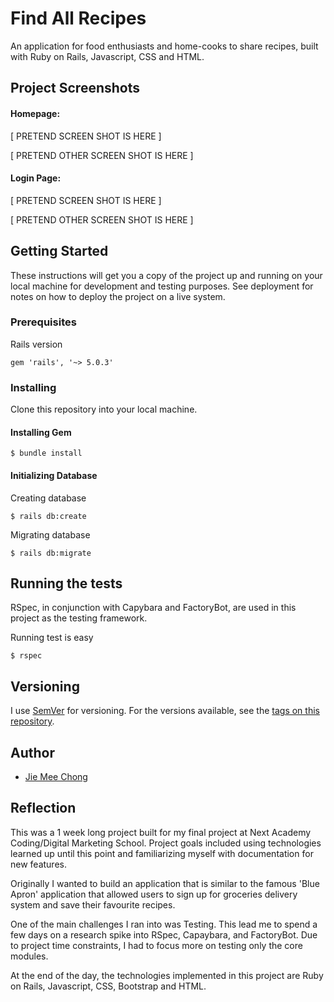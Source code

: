 # Find All Recipes

An application for food enthusiasts and home-cooks to share recipes, built with Ruby on Rails, Javascript, CSS and HTML.

## Project Screenshots

#### Homepage:   

[ PRETEND SCREEN SHOT IS HERE ]

[ PRETEND OTHER SCREEN SHOT IS HERE ]

#### Login Page:  

[ PRETEND SCREEN SHOT IS HERE ]

[ PRETEND OTHER SCREEN SHOT IS HERE ]

## Getting Started

These instructions will get you a copy of the project up and running on your local machine for development and testing purposes. See deployment for notes on how to deploy the project on a live system.

### Prerequisites

Rails version

```
gem 'rails', '~> 5.0.3'
```

### Installing

Clone this repository into your local machine.

#### Installing Gem

```
$ bundle install
```

#### Initializing Database

Creating database

```
$ rails db:create
```

Migrating database

```
$ rails db:migrate
```

## Running the tests

RSpec, in conjunction with Capybara and FactoryBot, are used in this project as the testing framework.

<!-- ### Break down into end to end tests

Explain what these tests test and why

```
Give an example
```

### And coding style tests

Explain what these tests test and why -->
Running test is easy

```
$ rspec
```

<!-- ## Deployment

Add additional notes about how to deploy this on a live system -->

<!-- ## Built With

* [Dropwizard](http://www.dropwizard.io/1.0.2/docs/) - The web framework used
* [Maven](https://maven.apache.org/) - Dependency Management
* [ROME](https://rometools.github.io/rome/) - Used to generate RSS Feeds -->

<!-- ## Contributing

Please read [CONTRIBUTING.md](https://gist.github.com/PurpleBooth/b24679402957c63ec426) for details on our code of conduct, and the process for submitting pull requests to us. -->

## Versioning

I use [SemVer](http://semver.org/) for versioning. For the versions available, see the [tags on this repository](https://github.com/jamiecjm/Find-All-Recipes/tags).

## Author

* [Jie Mee Chong](https://jiemeechong.com)

<!-- See also the list of [contributors](https://github.com/jamiecjm/Find-All-Recipes/contributors) who participated in this project. -->

## Reflection

This was a 1 week long project built for my final project at Next Academy Coding/Digital Marketing School. Project goals included using technologies learned up until this point and familiarizing myself with documentation for new features.  

Originally I wanted to build an application that is similar to the famous 'Blue Apron' application that allowed users to sign up for groceries delivery system and save their favourite recipes.

One of the main challenges I ran into was Testing. This lead me to spend a few days on a research spike into RSpec, Capaybara, and FactoryBot. Due to project time constraints, I had to focus more on testing only the core modules.

At the end of the day, the technologies implemented in this project are Ruby on Rails, Javascript, CSS, Bootstrap and HTML.

  <!-- - What was the context for this project? (ie: was this a side project? was this for Turing? was this for an experiment?)
  - What did you set out to build?
  - Why was this project challenging and therefore a really good learning experience?
  - What were some unexpected obstacles?
  - What tools did you use to implement this project?
      - This might seem obvious because you are IN this codebase, but to all other humans now is the time to talk about why you chose webpack instead of create react app, or D3, or vanilla JS instead of a framework etc. Brag about your choices and justify them here.  

#### Example:  

This was a 3 week long project built during my third module at Turing School of Software and Design. Project goals included using technologies learned up until this point and familiarizing myself with documentation for new features.  

Originally I wanted to build an application that allowed users to pull data from the Twitter API based on what they were interested in, such as 'most tagged users'. I started this process by using the `create-react-app` boilerplate, then adding `react-router-4.0` and `redux`.  

One of the main challenges I ran into was Authentication. This lead me to spend a few days on a research spike into OAuth, Auth0, and two-factor authentication using Firebase or other third parties. Due to project time constraints, I had to table authentication and focus more on data visualization from parts of the API that weren't restricted to authenticated users.

At the end of the day, the technologies implemented in this project are React, React-Router 4.0, Redux, LoDash, D3, and a significant amount of VanillaJS, JSX, and CSS. I chose to use the `create-react-app` boilerplate to minimize initial setup and invest more time in diving into weird technological rabbit holes. In the next iteration I plan on handrolling a `webpack.config.js` file to more fully understand the build process. -->

<!-- ## License

This project is licensed under the MIT License - see the [LICENSE.md](LICENSE.md) file for details

## Acknowledgments

* Hat tip to anyone who's code was used
* Inspiration
* etc -->
